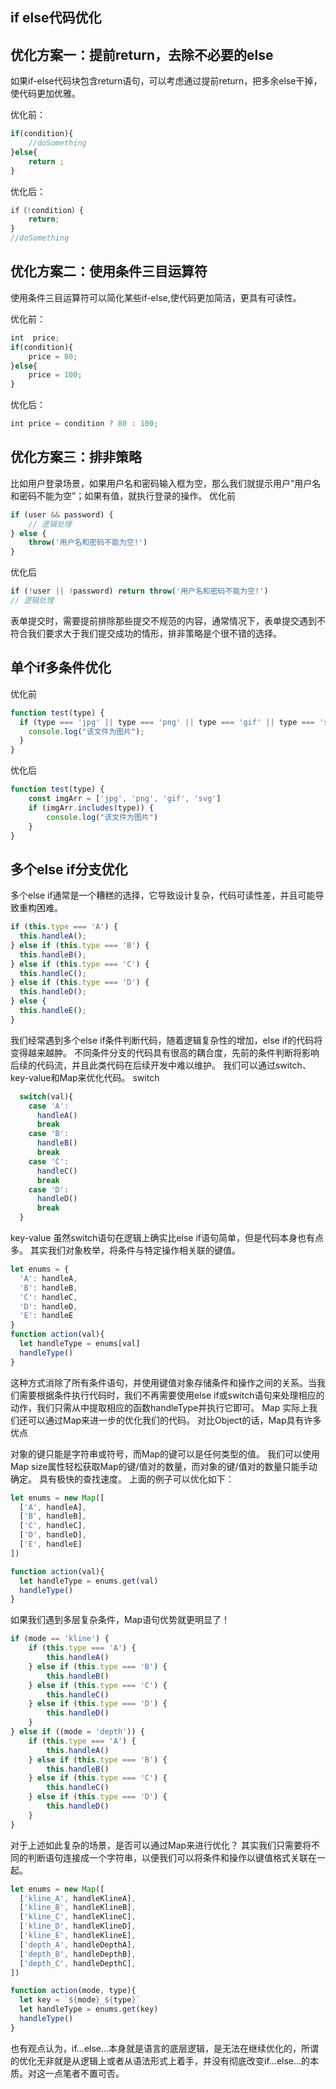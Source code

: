 ## if else代码优化


## 优化方案一：提前return，去除不必要的else

如果if-else代码块包含return语句，可以考虑通过提前return，把多余else干掉，使代码更加优雅。

优化前：
```js
if(condition){
    //doSomething
}else{
    return ;
}
```
优化后：
```js
if（!condition）{
    return;
}
//doSomething
```

## 优化方案二：使用条件三目运算符
使用条件三目运算符可以简化某些if-else,使代码更加简洁，更具有可读性。

优化前：
```js
int  price;
if(condition){
    price = 80;
}else{
    price = 100;
}
```
优化后：

```js
int price = condition ? 80 : 100;
```
## 优化方案三：排非策略

比如用户登录场景，如果用户名和密码输入框为空，那么我们就提示用户”用户名和密码不能为空”；如果有值，就执行登录的操作。
优化前
```js
if (user && password) {
    // 逻辑处理
} else {
    throw('用户名和密码不能为空!')
}
```
优化后
```js
if (!user || !password) return throw('用户名和密码不能为空!')
// 逻辑处理
```
表单提交时，需要提前排除那些提交不规范的内容，通常情况下，表单提交遇到不符合我们要求大于我们提交成功的情形，排非策略是个很不错的选择。

## 单个if多条件优化
优化前
```js
function test(type) {
  if (type === 'jpg' || type === 'png' || type === 'gif' || type === 'svg') {
    console.log("该文件为图片");
  }
}
```

优化后
```js
function test(type) {
    const imgArr = ['jpg', 'png', 'gif', 'svg']
    if (imgArr.includes(type)) {
        console.log("该文件为图片")
    }
}
```

## 多个else if分支优化
多个else if通常是一个糟糕的选择，它导致设计复杂，代码可读性差，并且可能导致重构困难。

```js
if (this.type === 'A') {
  this.handleA();
} else if (this.type === 'B') {
  this.handleB();
} else if (this.type === 'C') {
  this.handleC();
} else if (this.type === 'D') {
  this.handleD();
} else {
  this.handleE();
}
```

我们经常遇到多个else if条件判断代码，随着逻辑复杂性的增加，else if的代码将变得越来越肿。
不同条件分支的代码具有很高的耦合度，先前的条件判断将影响后续的代码流，并且此类代码在后续开发中难以维护。
我们可以通过switch、key-value和Map来优化代码。
switch
```js
  switch(val){
    case 'A':
      handleA()
      break
    case 'B':
      handleB()
      break
    case 'C':
      handleC()
      break
    case 'D':
      handleD()
      break
  }
```
key-value
虽然switch语句在逻辑上确实比else if语句简单，但是代码本身也有点多。
其实我们对象枚举，将条件与特定操作相关联的键值。
```js
let enums = {
  'A': handleA,
  'B': handleB,
  'C': handleC,
  'D': handleD,
  'E': handleE
}
function action(val){
  let handleType = enums[val]
  handleType()
}
```

这种方式消除了所有条件语句，并使用键值对象存储条件和操作之间的关系。当我们需要根据条件执行代码时，我们不再需要使用else if或switch语句来处理相应的动作，我们只需从中提取相应的函数handleType并执行它即可。
Map
实际上我们还可以通过Map来进一步的优化我们的代码。
对比Object的话，Map具有许多优点

对象的键只能是字符串或符号，而Map的键可以是任何类型的值。
我们可以使用Map size属性轻松获取Map的键/值对的数量，而对象的键/值对的数量只能手动确定。
具有极快的查找速度。
上面的例子可以优化如下：

```js
let enums = new Map([
  ['A', handleA],
  ['B', handleB],
  ['C', handleC],
  ['D', handleD],
  ['E', handleE]
])

function action(val){
  let handleType = enums.get(val)
  handleType()
}
```
如果我们遇到多层复杂条件，Map语句优势就更明显了！
```js
if (mode == 'kline') {
    if (this.type === 'A') {
        this.handleA()
    } else if (this.type === 'B') {
        this.handleB()
    } else if (this.type === 'C') {
        this.handleC()
    } else if (this.type === 'D') {
        this.handleD()
    }
} else if ((mode = 'depth')) {
    if (this.type === 'A') {
        this.handleA()
    } else if (this.type === 'B') {
        this.handleB()
    } else if (this.type === 'C') {
        this.handleC()
    } else if (this.type === 'D') {
        this.handleD()
    }
}
```

对于上述如此复杂的场景，是否可以通过Map来进行优化？
其实我们只需要将不同的判断语句连接成一个字符串，以便我们可以将条件和操作以键值格式关联在一起。
```js
let enums = new Map([
  ['kline_A', handleKlineA],
  ['kline_B', handleKlineB],
  ['kline_C', handleKlineC],
  ['kline_D', handleKlineD],
  ['kline_E', handleKlineE],
  ['depth_A', handleDepthA],
  ['depth_B', handleDepthB],
  ['depth_C', handleDepthC],
])

function action(mode, type){
  let key = `${mode}_${type}`
  let handleType = enums.get(key)
  handleType()
}
```

也有观点认为，if...else...本身就是语言的底层逻辑，是无法在继续优化的，所谓的优化无非就是从逻辑上或者从语法形式上着手，并没有彻底改变if...else...的本质。对这一点笔者不置可否。


